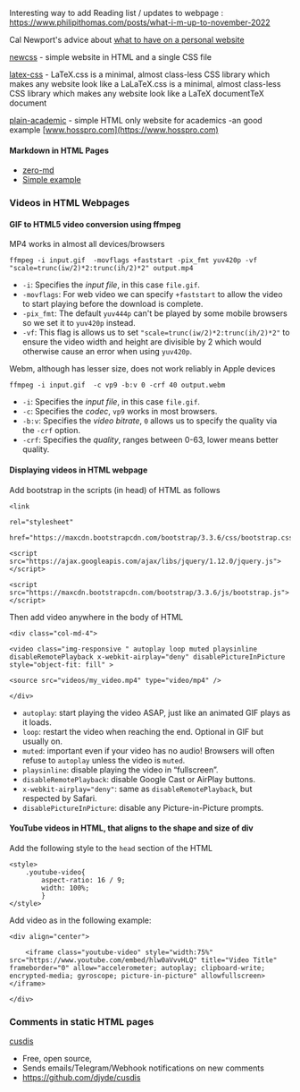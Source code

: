 


Interesting way to add  Reading list / updates to webpage : https://www.philipithomas.com/posts/what-i-m-up-to-november-2022

Cal Newport's advice about [what to have on a personal website](https://www.youtube.com/watch?v=xluJvqtn8Ks&t=4255s)


[newcss](https://www.github.com/xz/new.css)  -  simple website in HTML and a single CSS file

[latex-css](https://github.com/vincentdoerig/latex-css)  - LaTeX.css is a minimal, almost class-less CSS library which makes any website look like a LaLaTeX.css is a minimal, almost class-less CSS library which makes any website look like a LaTeX documentTeX document

[plain-academic](https://github.com/mavroudisv/plain-academic) -  simple HTML only website for academics
		-an good example [www.hosspro.com](https://www.hosspro.com)

#### Markdown in HTML Pages
 - [zero-md](https://zerodevx.github.io/zero-md/)
 -  [Simple example](https://github.com/zhlicen/md.htm)

### Videos in HTML Webpages

#### GIF to HTML5 video conversion using ffmpeg

MP4 works in almost all devices/browsers
```
ffmpeg -i input.gif  -movflags +faststart -pix_fmt yuv420p -vf "scale=trunc(iw/2)*2:trunc(ih/2)*2" output.mp4
```
-   `-i`: Specifies the _input file_, in this case `file.gif`.
-   `-movflags`: For web video we can specify `+faststart` to allow the video to start playing before the download is complete.
-   `-pix_fmt`: The default `yuv444p` can't be played by some mobile browsers so we set it to `yuv420p` instead.
-   `-vf`: This flag is allows us to set `"scale=trunc(iw/2)*2:trunc(ih/2)*2"` to ensure the video width and height are divisible by 2 which would otherwise cause an error when using `yuv420p`.

Webm, although has lesser size, does not work reliably in Apple devices
```
ffmpeg -i input.gif  -c vp9 -b:v 0 -crf 40 output.webm

```
-   `-i`: Specifies the _input file_, in this case `file.gif`.
-   `-c`: Specifies the _codec_, `vp9` works in most browsers.
-   `-b:v`: Specifies the _video bitrate_, `0` allows us to specify the quality via the `-crf` option.
-   `-crf`: Specifies the _quality_, ranges between 0-63, lower means better quality.

#### Displaying videos in HTML webpage 

Add  bootstrap in the scripts (in head) of HTML as follows

```
<link

rel="stylesheet"

href="https://maxcdn.bootstrapcdn.com/bootstrap/3.3.6/css/bootstrap.css"/>

<script src="https://ajax.googleapis.com/ajax/libs/jquery/1.12.0/jquery.js"></script>

<script src="https://maxcdn.bootstrapcdn.com/bootstrap/3.3.6/js/bootstrap.js"></script>

```

Then add video anywhere in the body of HTML
```
<div class="col-md-4">

<video class="img-responsive " autoplay loop muted playsinline disableRemotePlayback x-webkit-airplay="deny" disablePictureInPicture style="object-fit: fill" >

<source src="videos/my_video.mp4" type="video/mp4" />

</div>
```
-   `autoplay`: start playing the video ASAP, just like an animated GIF plays as it loads.
-   `loop`: restart the video when reaching the end. Optional in GIF but usually on.
-   `muted`: important even if your video has no audio! Browsers will often refuse to `autoplay` unless the video is `muted`.
-   `playsinline`: disable playing the video in “fullscreen”.
-   `disableRemotePlayback`: disable Google Cast or AirPlay buttons.
-   `x-webkit-airplay="deny"`: same as `disableRemotePlayback`, but respected by Safari.
-   `disablePictureInPicture`: disable any Picture-in-Picture prompts.

#### YouTube videos in HTML, that aligns to the shape and size of div

Add the following style to the `head` section of the HTML
```
<style>
	.youtube-video{
		aspect-ratio: 16 / 9;
		width: 100%;
		}
</style>
```

Add video as in the following example:
```
<div align="center">

	<iframe class="youtube-video" style="width:75%" src="https://www.youtube.com/embed/hlw0aVvvHLQ" title="Video Title" frameborder="0" allow="accelerometer; autoplay; clipboard-write; encrypted-media; gyroscope; picture-in-picture" allowfullscreen>
</iframe>

</div>
```


### Comments in static HTML pages
[cusdis](https://cusdis.com)
- Free, open source, 
- Sends emails/Telegram/Webhook notifications on new comments
- https://github.com/djyde/cusdis